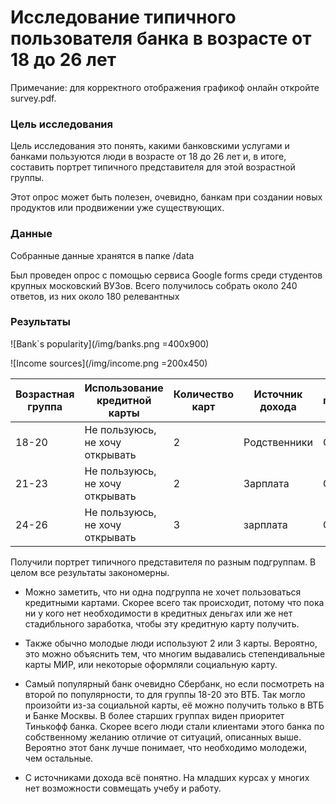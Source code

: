# Исследование типичного пользователя банка в возрасте от 18 до 26 лет

Примечание: для корректного отображения графикоф онлайн откройте survey.pdf.

### Цель исследования
Цель исследования это понять, какими банковскими услугами и банками пользуются люди в возрасте от 18 до 26 лет и, в итоге, составить портрет типичного представителя для этой возрастной группы. 

Этот опрос может быть полезен, очевидно, банкам при создании новых продуктов или продвижении уже существующих.

### Данные
Собранные данные хранятся в папке /data

Был проведен опрос с помощью сервиса Google forms среди студентов крупных московский ВУЗов. Всего получилось собрать около 240 ответов, из них около 180 релевантных


### Результаты

![Bank\`s popularity](/img/banks.png =400x900)

![Income sources](/img/income.png =200x450)

|Возрастная группа|Использование кредитной карты  |Количество карт|Источник дохода|Самый популярный банк|Второй по популрности банк|
|-----------------|-------------------------------|---------------|---------------|---------------------|--------------------------|
|18-20            |Не пользуюсь, не хочу открывать|2              | Родственники  | Сбербанк            | ВТБ                      |
|21-23            |Не пользуюсь, не хочу открывать|2              | Зарплата      | Сбербанк            | Тинькофф                 |
|24-26            |Не пользуюсь, не хочу открывать|3              | зарплата      | Сбербанк            | Тинькофф                 |

Получили портрет типичного представителя по разным подгруппам. В целом все результаты закономерны. 
* Можно заметить, что ни одна подгруппа не хочет пользоваться кредитными картами. Скорее всего так происходит, потому что пока ни у кого нет необходимости в кредитных деньгах или же нет стадибльного заработка, чтобы эту кредитную карту получить.

* Также обычно молодые люди используют 2 или 3 карты. Вероятно, это можно объяснить тем, что многим выдавались степендивальные карты МИР, или некоторые оформляли социальную карту.

* Самый популярный банк очевидно Сбербанк, но если посмотреть на второй по популярности, то для группы 18-20 это ВТБ. Так могло произойти из-за социальной карты, её можно получить только в ВТБ и Банке Москвы. В более старших группах виден приоритет Тинькофф банка. Скорее всего люди стали клиентами этого банка по собственному желанию отличие от ситуаций, описанных выше. Вероятно этот банк лучше понимает, что необходимо молодежи, чем остальные.  

* С источниками дохода всё понятно. На младших курсах у многих нет возможности совмещать учебу и работу. 